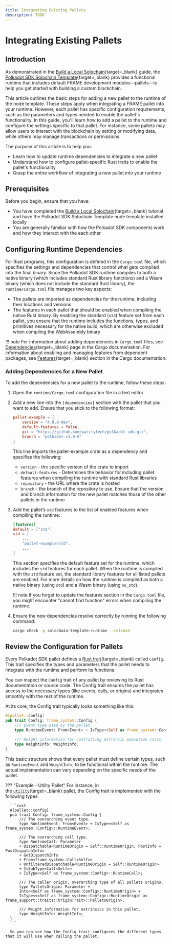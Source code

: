 ```yaml
---
title: Integrating Existing Pallets
description: TODO
---
```


# Integrating Existing Pallets

## Introduction

As demonstrated in the [Build a Local Solochain](/tutorials/polkadot-sdk/build-a-blockchain/build-a-local-blockchain/){target=\_blank} guide, the [Polkadot SDK Solochain Template](https://github.com/paritytech/polkadot-sdk-solochain-template){target=\_blank} provides a functional runtime that includes default FRAME development modules—pallets—to help you get started with building a custom blockchain.

This article outlines the basic steps for adding a new pallet to the runtime of the node template. These steps apply when integrating a FRAME pallet into your runtime. However, each pallet has specific configuration requirements, such as the parameters and types needed to enable the pallet's functionality. In this guide, you'll learn how to add a pallet to the runtime and configure the settings specific to that pallet. For instance, some pallets may allow users to interact with the blockchain by setting or modifying data, while others may manage transactions or permissions.

The purpose of this article is to help you:

- Learn how to update runtime dependencies to integrate a new pallet
- Understand how to configure pallet-specific Rust traits to enable the pallet's functionality
- Grasp the entire workflow of integrating a new pallet into your runtime

## Prerequisites

Before you begin, ensure that you have:

- You have completed the [Build a Local Solochain](/tutorials/polkadot-sdk/build-a-blockchain/build-a-local-blockchain/){target=\_blank} tutorial and have the Polkadot SDK Solochain Template node template installed locally
- You are generally familiar with how the Polkadot SDK components work and how they interact with the each other

## Configuring Runtime Dependencies

For Rust programs, this configuration is defined in the `Cargo.toml` file, which specifies the settings and dependencies that control what gets compiled into the final binary. Since the Polkadot SDK runtime compiles to both a native binary (which includes standard Rust library functions) and a Wasm binary (which does not include the standard Rust library), the `runtime/Cargo.toml` file manages two key aspects:

- The pallets are imported as dependencies for the runtime, including their locations and versions
- The features in each pallet that should be enabled when compiling the native Rust binary. By enabling the standard (`std`) feature set from each pallet, you ensure that the runtime includes the functions, types, and primitives necessary for the native build, which are otherwise excluded when compiling the WebAssembly binary

!!! note
    For information about adding dependencies in `Cargo.toml` files, see [Dependencies](https://doc.rust-lang.org/cargo/guide/dependencies.html){target=\_blank} page in the Cargo documentation. For information about enabling and managing features from dependent packages, see [Features](https://doc.rust-lang.org/cargo/reference/features.html){target=\_blank} section in the Cargo documentation.

### Adding Dependencies for a New Pallet

To add the dependencies for a new pallet to the runtime, follow these steps:

1. Open the `runtime/Cargo.toml` configuration file in a text editor

2. Add a new line into the `[dependencies]` section with the pallet that you want to add. Ensure that you stick to the following format:

    ```toml
    pallet-example = { 
        version = "4.0.0-dev", 
        default-features = false, 
        git = "https://github.com/paritytech/polkadot-sdk.git", 
        branch = "polkadot-v1.0.0"
    }
    ```

    This line imports the pallet-example crate as a dependency and specifies the following:

    - `version` - the specific version of the crate to import
    - `default-features` - Determines the behavior for including pallet features when compiling the runtime with standard Rust libraries
    - `repository` - the URL where the crate is hosted
    - `branch` - the branch of the repository to use. Ensure that the version and branch information for the new pallet matches those of the other pallets in the runtime

3. Add the pallet’s `std` features to the list of enabled features when compiling the runtime:

    ```toml
    [features]
    default = ["std"]
    std = [
        ...
        "pallet-example/std",
        ...
    ]
    ```

    This section specifies the default feature set for the runtime, which includes the `std` features for each pallet. When the runtime is compiled with the `std` feature set, the standard library features for all listed pallets are enabled. For more details on how the runtime is compiled as both a native binary (using `std`) and a Wasm binary (using `no_std`).

    !!! note
        If you forget to update the features section in the `Cargo.toml` file, you might encounter "cannot find function" errors when compiling the runtime.

4. Ensure the new dependencies resolve correctly by running the following command:

    ```bash
    cargo check -p solochain-template-runtime --release
    ```

## Review the Configuration for Pallets

Every Polkadot SDK pallet defines a [Rust trait](https://doc.rust-lang.org/book/ch10-02-traits.html){target=\_blank} called `Config`. This trait specifies the types and parameters that the pallet needs to integrate with the runtime and perform its functions.

You can inspect the `Config` trait of any pallet by reviewing its Rust documentation or source code. The Config trait ensures the pallet has access to the necessary types (like events, calls, or origins) and integrates smoothly with the rest of the runtime.

At its core, the Config trait typically looks something like this:

```rust
#[pallet::config]
pub trait Config: frame_system::Config {
    /// Event type used by the pallet.
    type RuntimeEvent: From<Event> + IsType<<Self as frame_system::Config>::RuntimeEvent>;

    /// Weight information for controlling extrinsic execution costs.
    type WeightInfo: WeightInfo;
}
```

This basic structure shows that every pallet must define certain types, such as `RuntimeEvent` and `WeightInfo`, to be functional within the runtime. The actual implementation can vary depending on the specific needs of the pallet.

??? "Example - Utility Pallet"
      For instance, in the [`utility`](https://github.com/paritytech/polkadot-sdk/tree/master/substrate/frame/utility){target=\_blank} pallet, the Config trait is implemented with the following types:

      ```rust
      #[pallet::config]
      pub trait Config: frame_system::Config {
          /// The overarching event type.
          type RuntimeEvent: From<Event> + IsType<<Self as frame_system::Config>::RuntimeEvent>;

          /// The overarching call type.
          type RuntimeCall: Parameter
          + Dispatchable<RuntimeOrigin = Self::RuntimeOrigin, PostInfo = PostDispatchInfo>
          + GetDispatchInfo
          + From<frame_system::Call<Self>>
          + UnfilteredDispatchable<RuntimeOrigin = Self::RuntimeOrigin>
          + IsSubType<Call<Self>>
          + IsType<<Self as frame_system::Config>::RuntimeCall>;

          /// The caller origin, overarching type of all pallets origins.
          type PalletsOrigin: Parameter +
          Into<<Self as frame_system::Config>::RuntimeOrigin> +
          IsType<<<Self as frame_system::Config>::RuntimeOrigin as frame_support::traits::OriginTrait>::PalletsOrigin>;

          /// Weight information for extrinsics in this pallet.
          type WeightInfo: WeightInfo;
      }
      ```

      So you can see how the Config trait configures the different types that it will use when calling the pallet.